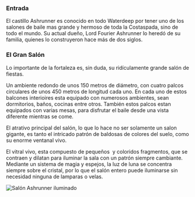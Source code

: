 ### Entrada
El castillo Ashrunner es conocido en todo Waterdeep por tener uno de los salones de baile mas grande y hermoso de toda la Costaspada, sino de todo el mundo. Su actual dueño, Lord Fourier Ashrunner lo heredó de su familia, quienes lo construyeron hace más de dos siglos.

### El Gran Salón
Lo importante de la fortaleza es, sin duda, su ridículamente grande salón de fiestas. 

Un ambiente redondo de unos 150 metros de diámetro, con cuatro palcos circulares de unos 450 metros de longitud cada uno. En cada uno de estos balcones interioires esta equipado con numerosos ambientes, sean dormitorios, baños, cocinas entre otros. También estos palcos estan equipados con varias mesas, para disfrutar el baile desde una vista diferente mientras se come.

El atrativo principal del salón, lo que lo hace no ser solamente un salon gigante, es tanto el intricado patrón de baldosas de colores del suelo, como su enorme ventanal vivo.

El vitral vivo, esta compuesto de pequeños  y coloridos fragmentos, que se contraen y dilatan para iluminar la sala con un patrón siempre cambiante. Mediante un sistema de magia y espejos, la luz de luna se concentra siempre sobre el cristal, por lo que el salón entero puede iluminarse sin necesidad ninguna de lamparas o velas.

![Salón Ashrunner iluminado](FortAshrunnerLight.jpg)